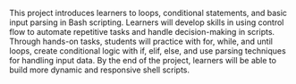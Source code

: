 This project introduces learners to loops, conditional statements, and basic input parsing in Bash scripting. Learners will develop skills in using control flow to automate repetitive tasks and handle decision-making in scripts. Through hands-on tasks, students will practice with for, while, and until loops, create conditional logic with if, elif, else, and use parsing techniques for handling input data. By the end of the project, learners will be able to build more dynamic and responsive shell scripts.
